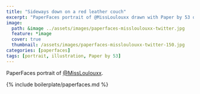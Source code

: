 ```yaml
---
title: "Sideways down on a red leather couch"
excerpt: "PaperFaces portrait of @MissLoulouxx drawn with Paper by 53 on an iPad."
image: 
  path: &image ../assets/images/paperfaces-missloulouxx-twitter.jpg 
  feature: *image
  cover: true
  thumbnail: /assets/images/paperfaces-missloulouxx-twitter-150.jpg
categories: [paperfaces]
tags: [portrait, illustration, Paper by 53]
---
```


PaperFaces portrait of [@MissLoulouxx](https://twitter.com/MissLoulouxx).

{% include boilerplate/paperfaces.md %}
